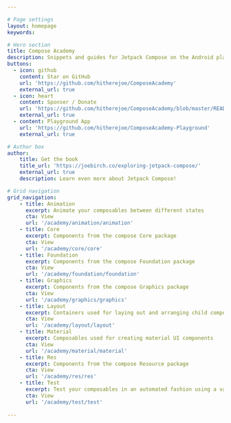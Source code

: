 ```yaml
---

# Page settings
layout: homepage
keywords:

# Hero section
title: Compose Academy
description: Snippets and guides for Jetpack Compose on the Android platform
buttons:
  - icon: github
    content: Star on GitHub
    url: 'https://github.com/hitherejoe/ComposeAcademy'
    external_url: true
  - icon: heart
    content: Sponser / Donate
    url: 'https://github.com/hitherejoe/ComposeAcademy/blob/master/README.md#support-the-project-%EF%B8%8F-%EF%B8%8F'
    external_url: true
  - content: Playground App
    url: 'https://github.com/hitherejoe/ComposeAcademy-Playground'
    external_url: true

# Author box
author:
    title: Get the book
    title_url: 'https://joebirch.co/exploring-jetpack-compose/'
    external_url: true
    description: Learn even more about Jetpack Compose!

# Grid navigation
grid_navigation:
    - title: Animation
      excerpt: Animate your composables between different states
      cta: View
      url: '/academy/animation/animation'
    - title: Core
      excerpt: Components from the compose Core package
      cta: View
      url: '/academy/core/core'
    - title: Foundation
      excerpt: Components from the compose Foundation package
      cta: View
      url: '/academy/foundation/foundation'
    - title: Graphics
      excerpt: Components from the compose Graphics package
      cta: View
      url: '/academy/graphics/graphics'
    - title: Layout
      excerpt: Containers used for laying out and arranging child composables
      cta: View
      url: '/academy/layout/layout'
    - title: Material
      excerpt: Composables used for creating material UI components
      cta: View
      url: '/academy/material/material'
    - title: Res
      excerpt: Components from the compose Resource package
      cta: View
      url: '/academy/res/res'
    - title: Test
      excerpt: Test your composables in an automated fashion using a variety of assertions
      cta: View
      url: '/academy/test/test'
      
---
```

